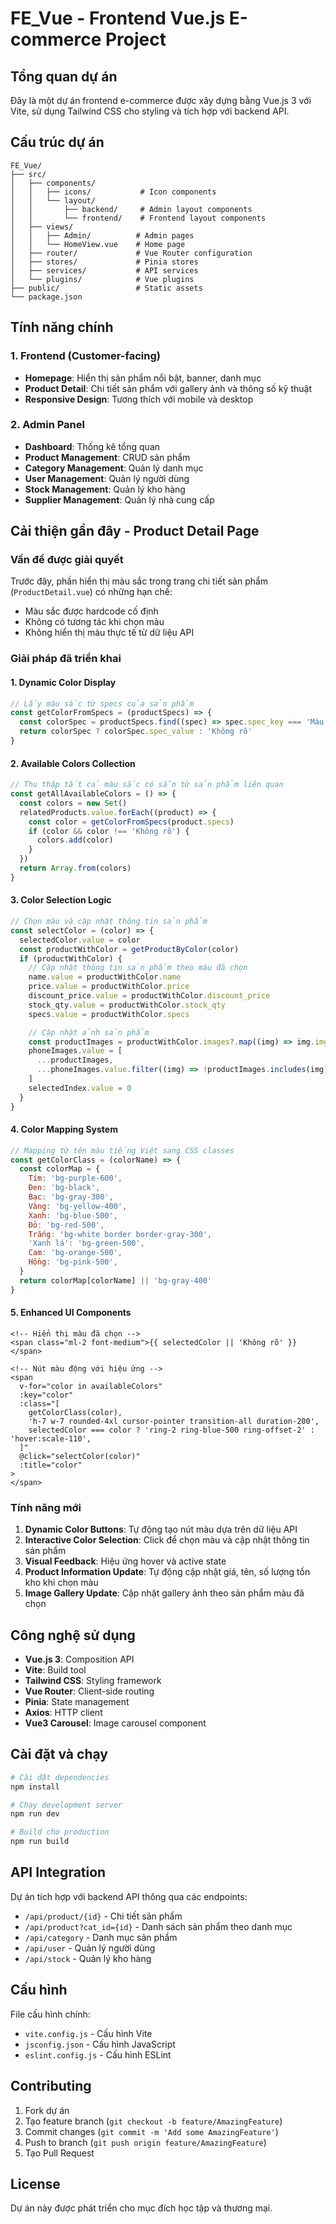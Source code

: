 # FE_Vue - Frontend Vue.js E-commerce Project

## Tổng quan dự án

Đây là một dự án frontend e-commerce được xây dựng bằng Vue.js 3 với Vite, sử dụng Tailwind CSS cho styling và tích hợp với backend API.

## Cấu trúc dự án

```
FE_Vue/
├── src/
│   ├── components/
│   │   ├── icons/           # Icon components
│   │   └── layout/
│   │       ├── backend/     # Admin layout components
│   │       └── frontend/    # Frontend layout components
│   ├── views/
│   │   ├── Admin/          # Admin pages
│   │   └── HomeView.vue    # Home page
│   ├── router/             # Vue Router configuration
│   ├── stores/             # Pinia stores
│   ├── services/           # API services
│   └── plugins/            # Vue plugins
├── public/                 # Static assets
└── package.json
```

## Tính năng chính

### 1. Frontend (Customer-facing)

- **Homepage**: Hiển thị sản phẩm nổi bật, banner, danh mục
- **Product Detail**: Chi tiết sản phẩm với gallery ảnh và thông số kỹ thuật
- **Responsive Design**: Tương thích với mobile và desktop

### 2. Admin Panel

- **Dashboard**: Thống kê tổng quan
- **Product Management**: CRUD sản phẩm
- **Category Management**: Quản lý danh mục
- **User Management**: Quản lý người dùng
- **Stock Management**: Quản lý kho hàng
- **Supplier Management**: Quản lý nhà cung cấp

## Cải thiện gần đây - Product Detail Page

### Vấn đề được giải quyết

Trước đây, phần hiển thị màu sắc trong trang chi tiết sản phẩm (`ProductDetail.vue`) có những hạn chế:

- Màu sắc được hardcode cố định
- Không có tương tác khi chọn màu
- Không hiển thị màu thực tế từ dữ liệu API

### Giải pháp đã triển khai

#### 1. **Dynamic Color Display**

```javascript
// Lấy màu sắc từ specs của sản phẩm
const getColorFromSpecs = (productSpecs) => {
  const colorSpec = productSpecs.find((spec) => spec.spec_key === 'Màu sắc')
  return colorSpec ? colorSpec.spec_value : 'Không rõ'
}
```

#### 2. **Available Colors Collection**

```javascript
// Thu thập tất cả màu sắc có sẵn từ sản phẩm liên quan
const getAllAvailableColors = () => {
  const colors = new Set()
  relatedProducts.value.forEach((product) => {
    const color = getColorFromSpecs(product.specs)
    if (color && color !== 'Không rõ') {
      colors.add(color)
    }
  })
  return Array.from(colors)
}
```

#### 3. **Color Selection Logic**

```javascript
// Chọn màu và cập nhật thông tin sản phẩm
const selectColor = (color) => {
  selectedColor.value = color
  const productWithColor = getProductByColor(color)
  if (productWithColor) {
    // Cập nhật thông tin sản phẩm theo màu đã chọn
    name.value = productWithColor.name
    price.value = productWithColor.price
    discount_price.value = productWithColor.discount_price
    stock_qty.value = productWithColor.stock_qty
    specs.value = productWithColor.specs

    // Cập nhật ảnh sản phẩm
    const productImages = productWithColor.images?.map((img) => img.img_url) || []
    phoneImages.value = [
      ...productImages,
      ...phoneImages.value.filter((img) => !productImages.includes(img)),
    ]
    selectedIndex.value = 0
  }
}
```

#### 4. **Color Mapping System**

```javascript
// Mapping từ tên màu tiếng Việt sang CSS classes
const getColorClass = (colorName) => {
  const colorMap = {
    Tím: 'bg-purple-600',
    Đen: 'bg-black',
    Bạc: 'bg-gray-300',
    Vàng: 'bg-yellow-400',
    Xanh: 'bg-blue-500',
    Đỏ: 'bg-red-500',
    Trắng: 'bg-white border border-gray-300',
    'Xanh lá': 'bg-green-500',
    Cam: 'bg-orange-500',
    Hồng: 'bg-pink-500',
  }
  return colorMap[colorName] || 'bg-gray-400'
}
```

#### 5. **Enhanced UI Components**

```vue
<!-- Hiển thị màu đã chọn -->
<span class="ml-2 font-medium">{{ selectedColor || 'Không rõ' }}</span>

<!-- Nút màu động với hiệu ứng -->
<span
  v-for="color in availableColors"
  :key="color"
  :class="[
    getColorClass(color),
    'h-7 w-7 rounded-4xl cursor-pointer transition-all duration-200',
    selectedColor === color ? 'ring-2 ring-blue-500 ring-offset-2' : 'hover:scale-110',
  ]"
  @click="selectColor(color)"
  :title="color"
>
</span>
```

### Tính năng mới

1. **Dynamic Color Buttons**: Tự động tạo nút màu dựa trên dữ liệu API
2. **Interactive Color Selection**: Click để chọn màu và cập nhật thông tin sản phẩm
3. **Visual Feedback**: Hiệu ứng hover và active state
4. **Product Information Update**: Tự động cập nhật giá, tên, số lượng tồn kho khi chọn màu
5. **Image Gallery Update**: Cập nhật gallery ảnh theo sản phẩm màu đã chọn

## Công nghệ sử dụng

- **Vue.js 3**: Composition API
- **Vite**: Build tool
- **Tailwind CSS**: Styling framework
- **Vue Router**: Client-side routing
- **Pinia**: State management
- **Axios**: HTTP client
- **Vue3 Carousel**: Image carousel component

## Cài đặt và chạy

```bash
# Cài đặt dependencies
npm install

# Chạy development server
npm run dev

# Build cho production
npm run build
```

## API Integration

Dự án tích hợp với backend API thông qua các endpoints:

- `/api/product/{id}` - Chi tiết sản phẩm
- `/api/product?cat_id={id}` - Danh sách sản phẩm theo danh mục
- `/api/category` - Danh mục sản phẩm
- `/api/user` - Quản lý người dùng
- `/api/stock` - Quản lý kho hàng

## Cấu hình

File cấu hình chính:

- `vite.config.js` - Cấu hình Vite
- `jsconfig.json` - Cấu hình JavaScript
- `eslint.config.js` - Cấu hình ESLint

## Contributing

1. Fork dự án
2. Tạo feature branch (`git checkout -b feature/AmazingFeature`)
3. Commit changes (`git commit -m 'Add some AmazingFeature'`)
4. Push to branch (`git push origin feature/AmazingFeature`)
5. Tạo Pull Request

## License

Dự án này được phát triển cho mục đích học tập và thương mại.
